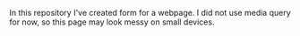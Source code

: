 In this repository I've created form for a webpage.
I did not use media query for now, so this page may look messy on small devices.
